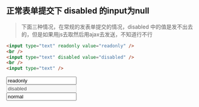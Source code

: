 ## 正常表单提交下 disabled 的input为null
> 下面三种情况，在常规的发表单提交的情况，disabled 中的值是发不出去的，但是如果用js去取然后用ajax去发送，不知道行不行
```html
<input type="text" readonly value="readonly" />
<br />
<input type="text" disabled value="disabled" />
<br />
<input type="text" />
```
<input type="text" readonly value="readonly" />
<br />
<input type="text" disabled value="disabled" />
<br />
<input type="text" value="normal" />